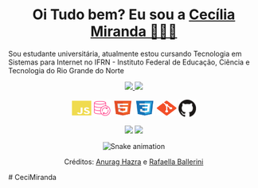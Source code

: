 <div>
  
  <h1 align="center">
    Oi Tudo bem? Eu sou a
    <a href="https://www.linkedin.com/in/mirandacecilia/">Cecília Miranda 👩🏾‍💻</a>
  </h1>
  
  <p>
     Sou estudante universitária, atualmente estou cursando Tecnologia em Sistemas para Internet no IFRN - Instituto Federal de Educação, Ciência e Tecnologia do Rio Grande do Norte 
  </p>
  
</div>

<div align="center">
  <a href="https://github.com/CeciMiranda">
    <img height="150em" src="https://github-readme-stats.vercel.app/api?username=CeciMiranda&count_private=true&include_all_commits=true&show_icons=true&theme=jolly&hide_border=false&show_owner=true"/>
    <img height="150em" src="https://github-readme-stats.vercel.app/api/top-langs/?username=duribeiro&theme=jolly&hide_border=false&&layout=compact"/>
  </a>
</div>

<div align="center" valign="top"><br>
  <img align="center" alt="Js" height="30" width="40" src="https://raw.githubusercontent.com/devicons/devicon/master/icons/javascript/javascript-plain.svg">
  <img align="center" alt="BD" height="35" width="35" src="/assets/bd.png">

  <img align="center" alt="HTML" height="30" width="40" src="https://raw.githubusercontent.com/devicons/devicon/master/icons/html5/html5-original.svg">
  <img align="center" alt="CSS" height="30" width="40" src="https://raw.githubusercontent.com/devicons/devicon/master/icons/css3/css3-original.svg">
  <img align="center" alt="git" height="30" width="40" src="https://raw.githubusercontent.com/devicons/devicon/master/icons/git/git-original.svg">
  <img align="center" alt="github" height="35" width="35" src="/assets/GitHub.png">
</div><br>

<div align="center">
  <a href="https://www.linkedin.com/in/mirandacecilia/" target="_blank"><img src="https://img.shields.io/badge/-LinkedIn-%230077B5?style=for-the-badge&logo=linkedin&logoColor=white" target="_blank"></a> 
  <a href="mailto:ceci.miranda254@gmail.com"><img src="https://img.shields.io/badge/-Gmail-%23333?style=for-the-badge&logo=gmail&logoColor=white" target="_blank"></a>
</div>

<div align="center">

  ![Snake animation](https://github.com/danielbped/danielbped/blob/output/github-contribution-grid-snake.svg)
  
</div>

<div align="center">
  <p>Créditos: <a href="https://github.com/anuraghazra/github-readme-stats">Anurag Hazra</a> e <a href="https://github.com/rafaballerini">Rafaella Ballerini</a></p>
</div>
# CeciMiranda
